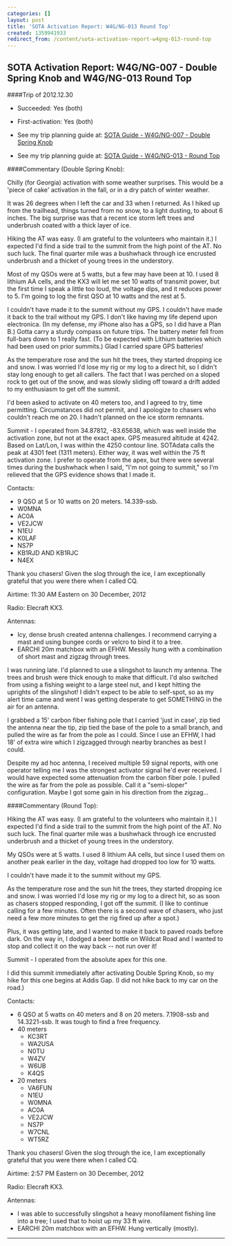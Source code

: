 ```yaml
---
categories: []
layout: post
title: 'SOTA Activation Report: W4G/NG-013 Round Top'
created: 1359941933
redirect_from: /content/sota-activation-report-w4gng-013-round-top
---
```

SOTA Activation Report: W4G/NG-007 - Double Spring Knob and W4G/NG-013 Round Top
----------------------------------------------
####Trip of 2012.12.30
* Succeeded: Yes (both)
* First-activation: Yes (both)

* See my trip planning guide at: [SOTA Guide - W4G/NG-007 - Double Spring Knob](http://k4kpk.com/content/sota-guide-w4gng-007-double-spring-knob)
* See my trip planning guide at: [SOTA Guide - W4G/NG-013 - Round Top](http://k4kpk.com/content/sota-guide-w4gng-013-round-top)


####Commentary (Double Spring Knob):

Chilly (for Georgia) activation with some weather surprises. This would be a 'piece of cake' activation in the fall, or in a dry patch of winter weather.

It was 26 degrees when I left the car and 33 when I returned. As I hiked up from the trailhead, things turned from no snow, to a light dusting, to about 6 inches. The big surprise was that a recent ice storm left trees and underbrush coated with a thick layer of ice.

Hiking the AT was easy. (I am grateful to the volunteers who maintain it.) I expected I'd find a side trail to the summit from the high point of the AT. No such luck. The final quarter mile was a bushwhack through ice encrusted underbrush and a thicket of young trees in the understory.

Most of my QSOs were at 5 watts, but a few may have been at 10. I used 8 lithium AA cells, and the KX3 will let me set 10 watts of transmit power, but the first time I speak a little too loud, the voltage dips, and it reduces power to 5. I'm going to log the first QSO at 10 watts and the rest at 5.

I couldn't have made it to the summit without my GPS. I couldn't have made it back to the trail without my GPS. I don't like having my life depend upon electronica. (In my defense, my iPhone also has a GPS, so I did have a Plan B.) Gotta carry a sturdy compass on future trips. The battery meter fell from full-bars down to 1 really fast. (To be expected with Lithium batteries which had been used on prior summits.) Glad I carried spare GPS batteries!

As the temperature rose and the sun hit the trees, they started dropping ice and snow. I was worried I'd lose my rig or my log to a direct hit, so I didn't stay long enough to get all callers. The fact that I was perched on a sloped rock to get out of the snow, and was slowly sliding off toward a drift added to my enthusiasm to get off the summit.

I'd been asked to activate on 40 meters too, and I agreed to try, time permitting. Circumstances did not permit, and I apologize to chasers who couldn't reach me on 20. I hadn't planned on the ice storm remnants.

Summit - I operated from 34.87812, -83.65638, which was well inside the activation zone, but not at the exact apex. GPS measured altitude at 4242. Based on Lat/Lon, I was within the 4250 contour line. SOTAdata calls the peak at 4301 feet (1311 meters). Either way, it was well within the 75 ft activation zone. I prefer to operate from the apex, but there were several times during the bushwhack when I said, "I'm not going to summit," so I'm relieved that the GPS evidence shows that I made it.

Contacts:

* 9 QSO at 5 or 10 watts on 20 meters. 14.339-ssb.
* W0MNA
* AC0A
* VE2JCW
* N1EU
* K0LAF
* NS7P
* KB1RJD AND KB1RJC
* N4EX

Thank you chasers! Given the slog through the ice, I am exceptionally grateful that you were there when I called CQ.

Airtime: 11:30 AM Eastern on 30 December, 2012

Radio: Elecraft KX3.

Antennas:

* Icy, dense brush created antenna challenges. I recommend carrying a mast and using bungee cords or velcro to bind it to a tree.
* EARCHI 20m matchbox with an EFHW. Messily hung with a combination of short mast and zigzag through trees.

I was running late. I'd planned to use a slingshot to launch my antenna. The trees and brush were thick enough to make that difficult. I'd also switched from using a fishing weight to a large steel nut, and I kept hitting the uprights of the slingshot! I didn't expect to be able to self-spot, so as my alert time came and went I was getting desperate to get SOMETHING in the air for an antenna.

I grabbed a 15' carbon fiber fishing pole that I carried 'just in case', zip tied the antenna near the tip, zip tied the base of the pole to a small branch, and pulled the wire as far from the pole as I could. Since I use an EFHW, I had 18' of extra wire which I zigzagged through nearby branches as best I could.

Despite my ad hoc antenna, I received multiple 59 signal reports, with one operator telling me I was the strongest activator signal he'd ever received. I would have expected some attenuation from the carbon fiber pole. I pulled the wire as far from the pole as possible. Call it a "semi-sloper" configuration. Maybe I got some gain in his direction from the zigzag...

####Commentary (Round Top):

Hiking the AT was easy. (I am grateful to the volunteers who maintain it.) I expected I'd find a side trail to the summit from the high point of the AT. No such luck. The final quarter mile was a bushwhack through ice encrusted underbrush and a thicket of young trees in the understory.

My QSOs were at 5 watts. I used 8 lithium AA cells, but since I used them on another peak earlier in the day, voltage had dropped too low for 10 watts.

I couldn't have made it to the summit without my GPS.

As the temperature rose and the sun hit the trees, they started dropping ice and snow. I was worried I'd lose my rig or my log to a direct hit, so as soon as chasers stopped responding, I got off the summit. (I like to continue calling for a few minutes. Often there is a second wave of chasers, who just need a few more minutes to get the rig fired up after a spot.)

Plus, it was getting late, and I wanted to make it back to paved roads before dark. On the way in, I dodged a beer bottle on Wildcat Road and I wanted to stop and collect it on the way back -- not run over it!

Summit - I operated from the absolute apex for this one.

I did this summit immediately after activating Double Spring Knob, so my hike for this one begins at Addis Gap. (I did not hike back to my car on the road.)

Contacts:

* 6 QSO at 5 watts on 40 meters and 8 on 20 meters. 7.1908-ssb and 14.3221-ssb. It was tough to find a free frequency.
* 40 meters
    * KC3RT
    * WA2USA
    * N0TU
    * W4ZV
    * W6UB
    * K4QS
* 20 meters
    * VA6FUN
    * N1EU
    * W0MNA
    * AC0A
    * VE2JCW
    * NS7P
    * W7CNL
    * WT5RZ

Thank you chasers! Given the slog through the ice, I am exceptionally grateful that you were there when I called CQ.

Airtime: 2:57 PM Eastern on 30 December, 2012

Radio: Elecraft KX3.

Antennas:

* I was able to successfully slingshot a heavy monofilament fishing line into a tree; I used that to hoist up my 33 ft wire.
* EARCHI 20m matchbox with an EFHW. Hung vertically (mostly).

------

